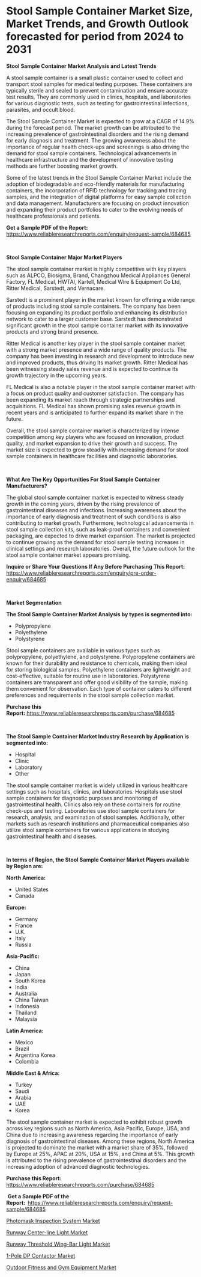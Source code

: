 <p><h1>Stool Sample Container Market Size, Market Trends, and Growth Outlook forecasted for period from 2024 to 2031</h1></p><p><strong>Stool Sample Container Market Analysis and Latest Trends</strong></p>
<p><p>A stool sample container is a small plastic container used to collect and transport stool samples for medical testing purposes. These containers are typically sterile and sealed to prevent contamination and ensure accurate test results. They are commonly used in clinics, hospitals, and laboratories for various diagnostic tests, such as testing for gastrointestinal infections, parasites, and occult blood.</p><p>The Stool Sample Container Market is expected to grow at a CAGR of 14.9% during the forecast period. The market growth can be attributed to the increasing prevalence of gastrointestinal disorders and the rising demand for early diagnosis and treatment. The growing awareness about the importance of regular health check-ups and screenings is also driving the demand for stool sample containers. Technological advancements in healthcare infrastructure and the development of innovative testing methods are further boosting market growth.</p><p>Some of the latest trends in the Stool Sample Container Market include the adoption of biodegradable and eco-friendly materials for manufacturing containers, the incorporation of RFID technology for tracking and tracing samples, and the integration of digital platforms for easy sample collection and data management. Manufacturers are focusing on product innovation and expanding their product portfolios to cater to the evolving needs of healthcare professionals and patients.</p></p>
<p><strong>Get a Sample PDF of the Report:&nbsp;</strong> <a href="https://www.reliableresearchreports.com/enquiry/request-sample/684685">https://www.reliableresearchreports.com/enquiry/request-sample/684685</a></p>
<p>&nbsp;</p>
<p><strong>Stool Sample Container Major Market Players</strong></p>
<p><p>The stool sample container market is highly competitive with key players such as ALPCO, Biosigma, Brand, Changzhou Medical Appliances General Factory, FL Medical, HWTAI, Kartell, Medical Wire & Equipment Co Ltd, Ritter Medical, Sarstedt, and Vernacare. </p><p>Sarstedt is a prominent player in the market known for offering a wide range of products including stool sample containers. The company has been focusing on expanding its product portfolio and enhancing its distribution network to cater to a larger customer base. Sarstedt has demonstrated significant growth in the stool sample container market with its innovative products and strong brand presence.</p><p>Ritter Medical is another key player in the stool sample container market with a strong market presence and a wide range of quality products. The company has been investing in research and development to introduce new and improved products, thus driving its market growth. Ritter Medical has been witnessing steady sales revenue and is expected to continue its growth trajectory in the upcoming years.</p><p>FL Medical is also a notable player in the stool sample container market with a focus on product quality and customer satisfaction. The company has been expanding its market reach through strategic partnerships and acquisitions. FL Medical has shown promising sales revenue growth in recent years and is anticipated to further expand its market share in the future.</p><p>Overall, the stool sample container market is characterized by intense competition among key players who are focused on innovation, product quality, and market expansion to drive their growth and success. The market size is expected to grow steadily with increasing demand for stool sample containers in healthcare facilities and diagnostic laboratories.</p></p>
<p>&nbsp;</p>
<p><strong>What Are The Key Opportunities For Stool Sample Container Manufacturers?</strong></p>
<p><p>The global stool sample container market is expected to witness steady growth in the coming years, driven by the rising prevalence of gastrointestinal diseases and infections. Increasing awareness about the importance of early diagnosis and treatment of such conditions is also contributing to market growth. Furthermore, technological advancements in stool sample collection kits, such as leak-proof containers and convenient packaging, are expected to drive market expansion. The market is projected to continue growing as the demand for stool sample testing increases in clinical settings and research laboratories. Overall, the future outlook for the stool sample container market appears promising.</p></p>
<p><strong>Inquire or Share Your Questions If Any Before Purchasing This Report:</strong> <a href="https://www.reliableresearchreports.com/enquiry/pre-order-enquiry/684685">https://www.reliableresearchreports.com/enquiry/pre-order-enquiry/684685</a></p>
<p>&nbsp;</p>
<p><strong>Market Segmentation</strong></p>
<p><strong>The Stool Sample Container Market Analysis by types is segmented into:</strong></p>
<p><ul><li>Polypropylene</li><li>Polyethylene</li><li>Polystyrene</li></ul></p>
<p><p>Stool sample containers are available in various types such as polypropylene, polyethylene, and polystyrene. Polypropylene containers are known for their durability and resistance to chemicals, making them ideal for storing biological samples. Polyethylene containers are lightweight and cost-effective, suitable for routine use in laboratories. Polystyrene containers are transparent and offer good visibility of the sample, making them convenient for observation. Each type of container caters to different preferences and requirements in the stool sample collection market.</p></p>
<p><strong>Purchase this Report:&nbsp;</strong><a href="https://www.reliableresearchreports.com/purchase/684685">https://www.reliableresearchreports.com/purchase/684685</a></p>
<p>&nbsp;</p>
<p><strong>The Stool Sample Container Market Industry Research by Application is segmented into:</strong></p>
<p><ul><li>Hospital</li><li>Clinic</li><li>Laboratory</li><li>Other</li></ul></p>
<p><p>The stool sample container market is widely utilized in various healthcare settings such as hospitals, clinics, and laboratories. Hospitals use stool sample containers for diagnostic purposes and monitoring of gastrointestinal health. Clinics also rely on these containers for routine check-ups and testing. Laboratories use stool sample containers for research, analysis, and examination of stool samples. Additionally, other markets such as research institutions and pharmaceutical companies also utilize stool sample containers for various applications in studying gastrointestinal health and diseases.</p></p>
<p>&nbsp;</p>
<p><strong>In terms of Region, the Stool Sample Container Market Players available by Region are:</strong></p>
<p>
    <p> <strong> North America: </strong>
        <ul>
            <li>United States</li>
            <li>Canada</li>
        </ul>
        </p> 
    <p> <strong> Europe: </strong>
        <ul>
            <li>Germany</li>
            <li>France</li>
            <li>U.K.</li>
            <li>Italy</li>
            <li>Russia</li>
        </ul>
        </p> 
    <p> <strong> Asia-Pacific: </strong>
        <ul>
            <li>China</li>
            <li>Japan</li>
            <li>South Korea</li>
            <li>India</li>
            <li>Australia</li>
            <li>China Taiwan</li>
            <li>Indonesia</li>
            <li>Thailand</li>
            <li>Malaysia</li>
        </ul>
        </p> 
    <p> <strong> Latin America: </strong>
        <ul>
            <li>Mexico</li>
            <li>Brazil</li>
            <li>Argentina Korea</li>
            <li>Colombia</li>
        </ul>
        </p> 
    <p> <strong> Middle East & Africa: </strong>
        <ul>
            <li>Turkey</li>
            <li>Saudi</li>
            <li>Arabia</li>
            <li>UAE</li>
            <li>Korea</li>
        </ul>
    </p>
    </p>
<p><p>The stool sample container market is expected to exhibit robust growth across key regions such as North America, Asia Pacific, Europe, USA, and China due to increasing awareness regarding the importance of early diagnosis of gastrointestinal diseases. Among these regions, North America is projected to dominate the market with a market share of 35%, followed by Europe at 25%, APAC at 20%, USA at 15%, and China at 5%. This growth is attributed to the rising prevalence of gastrointestinal disorders and the increasing adoption of advanced diagnostic technologies.</p></p>
<p><strong>Purchase this Report: </strong><a href="https://www.reliableresearchreports.com/purchase/684685">https://www.reliableresearchreports.com/purchase/684685</a></p>
<p>&nbsp;<strong>Get a Sample PDF of the Report:&nbsp;&nbsp;</strong><a href="https://www.reliableresearchreports.com/enquiry/request-sample/684685">https://www.reliableresearchreports.com/enquiry/request-sample/684685</a></p>
<p><strong></strong></p>
<p><p><a href="https://view.publitas.com/reportprime-1/photomask-inspection-system-market-offer-valuable-insights-into-market-size-market-share-market-trends-and-projections-spanning-from-2024-to-2031/">Photomask Inspection System Market</a></p><p><a href="https://fearless-okapi-6c8.notion.site/Runway-Center-line-Light-Market-Size-Share-Trends-Analysis-Report-By-Material-By-Type-By-End-us-9d6ba7eee57d444994ef3cb02355c4e1">Runway Center-line Light Market</a></p><p><a href="https://scarlet-rocket-c63.notion.site/Runway-Threshold-Wing-Bar-Light-Market-Research-Report-Forecasted-for-Period-from-2024-2031-by-Ma-484383004d054d549a5a838ea3d2bef7">Runway Threshold Wing-Bar Light Market</a></p><p><a href="https://zircon-bluebell-299.notion.site/1-Pole-DP-Contactor-Market-Size-Growth-and-Forecast-from-2024-2031-22a77b723ca8484b9e7e3fd4884d013e">1-Pole DP Contactor Market</a></p><p><a href="https://view.publitas.com/reportprime-1/outdoor-fitness-and-gym-equipment-market-size-share-trends-analysis-report-by-application-regional-outlook-competitive-strategies-and-segment-forecasts-2024-2031/">Outdoor Fitness and Gym Equipment Market</a></p></p>